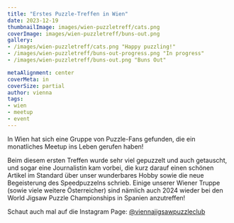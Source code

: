 ```yaml
---
title: "Erstes Puzzle-Treffen in Wien"
date: 2023-12-19
thumbnailImage: images/wien-puzzletreff/cats.png
coverImage: images/wien-puzzletreff/buns-out.png
gallery:
- /images/wien-puzzletreff/cats.png "Happy puzzling!"
- /images/wien-puzzletreff/buns-out-progress.png "In progress"
- /images/wien-puzzletreff/buns-out.png "Buns Out"

metaAlignment: center
coverMeta: in
coverSize: partial
author: vienna
tags:
- wien
- meetup
- event
---
```


In Wien hat sich eine Gruppe von Puzzle-Fans gefunden, die ein monatliches Meetup ins Leben gerufen haben!
<!--more--> 
Beim diesem ersten Treffen wurde sehr viel gepuzzelt und auch getauscht, und sogar eine Journalistin kam vorbei, die kurz darauf einen schönen Artikel im Standard über unser wunderbares Hobby sowie die neue Begeisterung des Speedpuzzelns schrieb. Einige unserer Wiener Truppe (sowie viele weitere Österreicher) sind nämlich auch 2024 wieder bei den World Jigsaw Puzzle Championships in Spanien anzutreffen!

Schaut auch mal auf die Instagram Page: [@viennajigsawpuzzleclub](https://www.instagram.com/reel/C1tfnISocOk/?utm_source=ig_web_copy_link&igsh=NTYzOWQzNmJjMA==)
